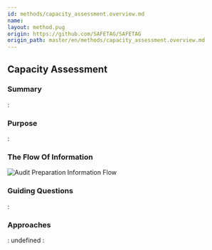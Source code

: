 ```yaml
---
id: methods/capacity_assessment.overview.md
name: 
layout: method.pug
origin: https://github.com/SAFETAG/SAFETAG
origin_path: master/en/methods/capacity_assessment.overview.md
---
```

## Capacity Assessment

### Summary

:[](../methods/capacity_assessment/summary.md)
### Purpose

:[](../methods/capacity_assessment/purpose.md)
### The Flow Of Information

![Audit Preparation Information Flow](images/info_flows/capacity_assessment.svg)

### Guiding Questions

:[](../methods/capacity_assessment/guiding_questions.md)
### Approaches

:[](../methods/capacity_assessment/approaches.md)
undefined
:[](../references/footnotes.md)
